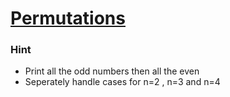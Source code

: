 # [Permutations](https://cses.fi/problemset/task/1070/)
### Hint
* Print all the odd numbers then all the even
* Seperately handle cases for n=2 , n=3 and n=4